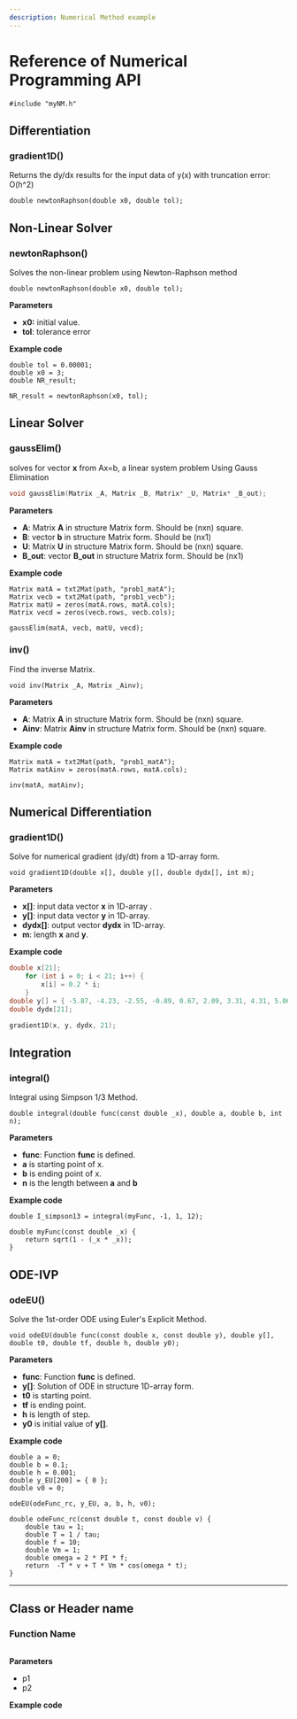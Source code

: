 ```yaml
---
description: Numerical Method example
---
```



# Reference of Numerical Programming API

`#include "myNM.h"`



## Differentiation



### gradient1D()

Returns the dy/dx results for the input data of y(x) with truncation error: O(h^2)

```
double newtonRaphson(double x0, double tol);
```





## Non-Linear Solver

### newtonRaphson\(\)

Solves the non-linear problem using Newton-Raphson method

```text
double newtonRaphson(double x0, double tol);
```

**Parameters**

* **x0:**  initial value.
* **tol**:  tolerance error

**Example code**

```text
double tol = 0.00001;
double x0 = 3;
double NR_result;

NR_result = newtonRaphson(x0, tol);
```

## Linear Solver

### gaussElim\(\)

solves for vector **x** from Ax=b, a linear system problem Using Gauss Elimination

```cpp
void gaussElim(Matrix _A, Matrix _B, Matrix* _U, Matrix* _B_out);
```

**Parameters**

* **A**: Matrix **A** in structure Matrix form. Should be \(nxn\) square.
* **B**: vector **b** in structure Matrix form. Should be \(nx1\)
* **U**: Matrix **U** in structure Matrix form. Should be \(nxn\) square.
* **B\_out**: vector **B\_out** in structure Matrix form. Should be \(nx1\)

**Example code**

```text
Matrix matA = txt2Mat(path, "prob1_matA");
Matrix vecb = txt2Mat(path, "prob1_vecb");
Matrix matU = zeros(matA.rows, matA.cols);
Matrix vecd = zeros(vecb.rows, vecb.cols);

gaussElim(matA, vecb, matU, vecd);
```

### inv\(\)

Find the inverse Matrix.

```text
void inv(Matrix _A, Matrix _Ainv);
```

**Parameters**

* **A**: Matrix **A** in structure Matrix form. Should be \(nxn\) square.
* **Ainv**: Matrix **Ainv** in structure Matrix form. Should be \(nxn\) square.

**Example code**

```text
Matrix matA = txt2Mat(path, "prob1_matA");
Matrix matAinv = zeros(matA.rows, matA.cols);

inv(matA, matAinv);
```

### 

## Numerical Differentiation

### gradient1D\(\)

Solve for numerical gradient \(dy/dt\) from a 1D-array form.

```text
void gradient1D(double x[], double y[], double dydx[], int m);
```

**Parameters**

* **x\[\]**: input data vector **x** in 1D-array .
* **y\[\]**: input data vector **y** in 1D-array.
* **dydx\[\]**: output vector **dydx** in 1D-array.
* **m**:  length **x** and **y**.

**Example code**

```cpp
double x[21];
    for (int i = 0; i < 21; i++) {
        x[i] = 0.2 * i;
    }
double y[] = { -5.87, -4.23, -2.55, -0.89, 0.67, 2.09, 3.31, 4.31, 5.06, 5.55, 5.78, 5.77, 5.52, 5.08, 4.46, 3.72, 2.88, 2.00, 1.10, 0.23, -0.59 };
double dydx[21];

gradient1D(x, y, dydx, 21);
```

## Integration

### integral\(\)

Integral using Simpson 1/3 Method.

```text
double integral(double func(const double _x), double a, double b, int n);
```

**Parameters**

* **func**: Function **func** is defined.
* **a** is starting point of x.
* **b** is ending point of x.
* **n** is the length between **a** and **b**

**Example code**

```text
double I_simpson13 = integral(myFunc, -1, 1, 12);

double myFunc(const double _x) {
	return sqrt(1 - (_x * _x));
}
```

## ODE-IVP

### odeEU\(\)

Solve the 1st-order ODE using Euler's Explicit Method.

```text
void odeEU(double func(const double x, const double y), double y[], double t0, double tf, double h, double y0);
```

**Parameters**

* **func**: Function **func** is defined.
* **y\[\]**: Solution of ODE in structure 1D-array form.
* **t0** is starting point.
* **tf** is ending point.
* **h** is length of step.
* **y0** is initial value of **y\[\]**.

**Example code**

```text
double a = 0;
double b = 0.1;
double h = 0.001;
double y_EU[200] = { 0 };
double v0 = 0;

odeEU(odeFunc_rc, y_EU, a, b, h, v0);

double odeFunc_rc(const double t, const double v) {
	double tau = 1;
	double T = 1 / tau;
	double f = 10;
	double Vm = 1;
	double omega = 2 * PI * f;
	return  -T * v + T * Vm * cos(omega * t);
}
```

-------------------------------------------------------------------------------------------------------

## Class or Header name

### Function Name

```text

```

**Parameters**

* p1
* p2

**Example code**

```text

```
